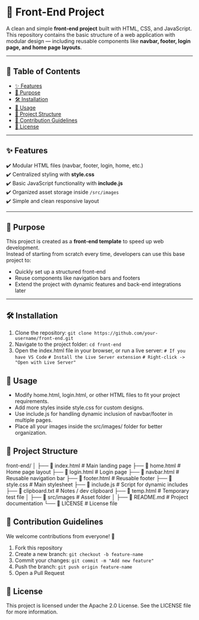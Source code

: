 # 🚀 Front-End Project

A clean and simple **front-end project** built with HTML, CSS, and JavaScript.  
This repository contains the basic structure of a web application with modular design — including reusable components like **navbar, footer, login page, and home page layouts**.

---

## 📌 Table of Contents
- [✨ Features](#-features)
- [🎯 Purpose](#-purpose)
- [🛠️ Installation](#️-installation)
- [🚀 Usage](#-usage)
- [📂 Project Structure](#-project-structure)
- [🤝 Contribution Guidelines](#-contribution-guidelines)
- [📜 License](#-license)

---

## ✨ Features
✔️ Modular HTML files (navbar, footer, login, home, etc.)  
✔️ Centralized styling with **style.css**  
✔️ Basic JavaScript functionality with **include.js**  
✔️ Organized asset storage inside `/src/images`  
✔️ Simple and clean responsive layout  

---

## 🎯 Purpose
This project is created as a **front-end template** to speed up web development.  
Instead of starting from scratch every time, developers can use this base project to:
- Quickly set up a structured front-end
- Reuse components like navigation bars and footers
- Extend the project with dynamic features and back-end integrations later  

---

## 🛠️ Installation

1. Clone the repository:
   ```git clone https://github.com/your-username/front-end.git```
2. Navigate to the project folder:
   ```cd front-end```
3. Open the index.html file in your browser, or run a live server:
   ```# If you have VS Code```
   ```# Install the Live Server extension```
   ```# Right-click -> "Open with Live Server"```

 ## 🚀 Usage

- Modify home.html, login.html, or other HTML files to fit your project requirements.
- Add more styles inside style.css for custom designs.
- Use include.js for handling dynamic inclusion of navbar/footer in multiple pages.
- Place all your images inside the src/images/ folder for better organization.

 ## 📂 Project Structure
front-end/
│
├── 📄 index.html       # Main landing page
├── 📄 home.html        # Home page layout
├── 📄 login.html       # Login page
├── 📄 navbar.html      # Reusable navigation bar
├── 📄 footer.html      # Reusable footer
├── 📄 style.css        # Main stylesheet
├── 📄 include.js       # Script for dynamic includes
├── 📄 clipboard.txt    # Notes / dev clipboard
├── 📄 temp.html        # Temporary test file
│
├── 📂 src/images       # Asset folder
│
├── 📄 README.md        # Project documentation
└── 📄 LICENSE          # License file

## 🤝 Contribution Guidelines
We welcome contributions from everyone! 🎉
1. Fork this repository
2. Create a new branch:
```git checkout -b feature-name```
3. Commit your changes:
```git commit -m "Add new feature"```
4. Push the branch:
```git push origin feature-name```
5. Open a Pull Request

## 📜 License
This project is licensed under the Apache 2.0 License.
See the LICENSE file for more information.

